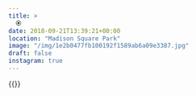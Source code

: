 ```yaml
---
title: >
  🏵
date: 2018-09-21T13:39:21+00:00
location: "Madison Square Park"
image: "/img/1e2b0477fb100192f1589ab6a09e3387.jpg"
draft: false
instagram: true
---
```


{{<photo src="/img/1e2b0477fb100192f1589ab6a09e3387.jpg">}}
